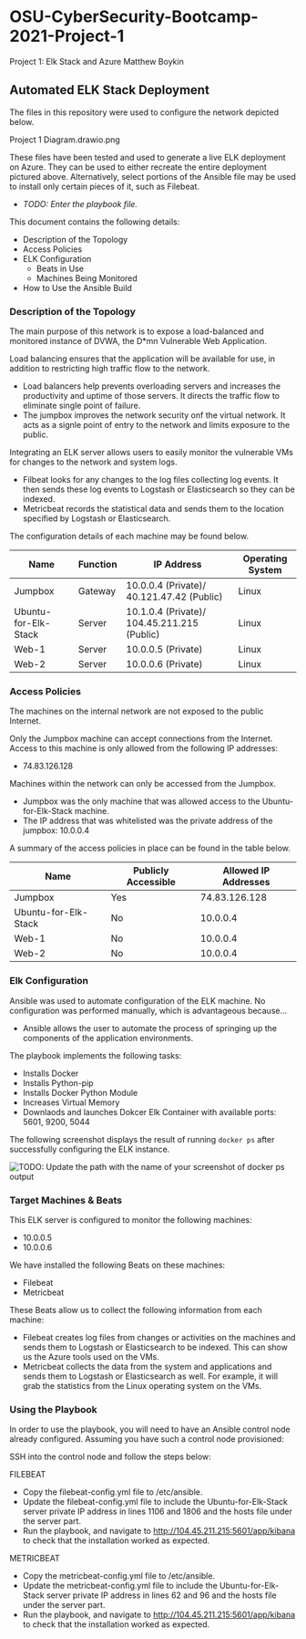 # OSU-CyberSecurity-Bootcamp-2021-Project-1
Project 1: Elk Stack and Azure
Matthew Boykin

## Automated ELK Stack Deployment

The files in this repository were used to configure the network depicted below.

Project 1 Diagram.drawio.png

These files have been tested and used to generate a live ELK deployment on Azure. They can be used to either recreate the entire deployment pictured above. Alternatively, select portions of the Ansible file may be used to install only certain pieces of it, such as Filebeat.

  - _TODO: Enter the playbook file._

This document contains the following details:
- Description of the Topology
- Access Policies
- ELK Configuration
  - Beats in Use
  - Machines Being Monitored
- How to Use the Ansible Build


### Description of the Topology

The main purpose of this network is to expose a load-balanced and monitored instance of DVWA, the D*mn Vulnerable Web Application.

Load balancing ensures that the application will be available for use, in addition to restricting high traffic flow to the network.
- Load balancers help prevents overloading servers and increases the productivity and uptime of those servers. It directs the traffic flow to eliminate single point of failure.
- The jumpbox improves the network security onf the virtual network. It acts as a signle point of entry to the network and limits exposure to the public.

Integrating an ELK server allows users to easily monitor the vulnerable VMs for changes to the network and system logs.
- Filbeat looks for any changes to the log files collecting log events. It then sends these log events to Logstash or Elasticsearch so they can be indexed.
- Metricbeat records the statistical data and sends them to the location specified by Logstash or Elasticsearch.

The configuration details of each machine may be found below.

| Name                 | Function | IP Address                                  | Operating System |
|----------------------|----------|---------------------------------------------|------------------|
| Jumpbox              | Gateway  | 10.0.0.4 (Private)/ 40.121.47.42 (Public)   | Linux            |
| Ubuntu-for-Elk-Stack | Server   | 10.1.0.4 (Private)/ 104.45.211.215 (Public) | Linux            |
| Web-1                | Server   | 10.0.0.5 (Private)                          | Linux            |
| Web-2                | Server   | 10.0.0.6 (Private)                          | Linux            |

### Access Policies

The machines on the internal network are not exposed to the public Internet. 

Only the Jumpbox machine can accept connections from the Internet. Access to this machine is only allowed from the following IP addresses:
- 74.83.126.128

Machines within the network can only be accessed from the Jumpbox.
- Jumpbox was the only machine that was allowed access to the Ubuntu-for-Elk-Stack machine.
- The IP address that was whitelisted was the private address of the jumpbox: 10.0.0.4

A summary of the access policies in place can be found in the table below.

| Name                 | Publicly Accessible | Allowed IP Addresses |
|----------------------|---------------------|----------------------|
| Jumpbox              | Yes                 | 74.83.126.128        |
| Ubuntu-for-Elk-Stack | No                  | 10.0.0.4             |
| Web-1                | No                  | 10.0.0.4             |
| Web-2                | No                  | 10.0.0.4             |

### Elk Configuration

Ansible was used to automate configuration of the ELK machine. No configuration was performed manually, which is advantageous because...
- Ansible allows the user to automate the process of springing up the components of the application environments.

The playbook implements the following tasks:
- Installs Docker
- Installs Python-pip
- Installs Docker Python Module
- Increases Virtual Memory
- Downlaods and launches Dokcer Elk Container with available ports: 5601, 9200, 5044

The following screenshot displays the result of running `docker ps` after successfully configuring the ELK instance.

![TODO: Update the path with the name of your screenshot of docker ps output](Images/docker_ps_output.png)

### Target Machines & Beats
This ELK server is configured to monitor the following machines:
- 10.0.0.5
- 10.0.0.6

We have installed the following Beats on these machines:
- Filebeat
- Metricbeat

These Beats allow us to collect the following information from each machine:
- Filebeat creates log files from changes or activities on the machines and sends them to Logstash or Elasticsearch to be indexed. This can show us the Azure tools used on the VMs.
- Metricbeat collects the data from the system and applications and sends them to Logstash or Elasticsearch as well. For example, it will grab the statistics from the Linux operating system on the VMs.

### Using the Playbook
In order to use the playbook, you will need to have an Ansible control node already configured. Assuming you have such a control node provisioned: 

SSH into the control node and follow the steps below:

  FILEBEAT

- Copy the filebeat-config.yml file to /etc/ansible.
- Update the filebeat-config.yml file to include the Ubuntu-for-Elk-Stack server private IP address in lines 1106 and 1806 and the hosts file under the server part.
- Run the playbook, and navigate to http://104.45.211.215:5601/app/kibana to check that the installation worked as expected.

METRICBEAT

- Copy the metricbeat-config.yml file to /etc/ansible.
- Update the metricbeat-config.yml file to include the Ubuntu-for-Elk-Stack server private IP address in lines 62 and 96 and the hosts file under the server part.
- Run the playbook, and navigate to http://104.45.211.215:5601/app/kibana to check that the installation worked as expected.
